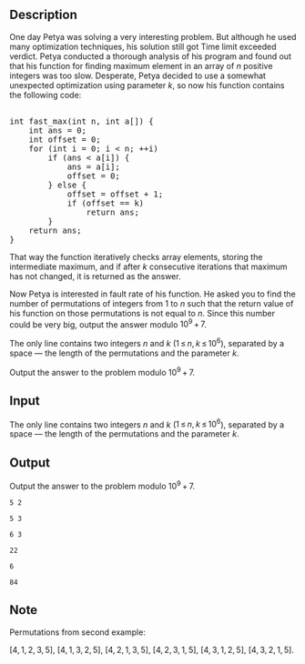 ## Description

<div><p>One day Petya was solving a very interesting problem. But although he used many optimization techniques, his solution still got Time limit exceeded verdict. Petya conducted a thorough analysis of his program and found out that his function for finding maximum element in an array of <span class="tex-span"><i>n</i></span> positive integers was too slow. Desperate, Petya decided to use a somewhat unexpected optimization using parameter <span class="tex-span"><i>k</i></span>, so now his function contains the following code:</p><pre class="verbatim"><br>int fast_max(int n, int a[]) { <br>    int ans = 0;<br>    int offset = 0;<br>    for (int i = 0; i &lt; n; ++i)<br>        if (ans &lt; a[i]) {<br>            ans = a[i];<br>            offset = 0;<br>        } else {<br>            offset = offset + 1;<br>            if (offset == k)<br>                return ans;<br>        }<br>    return ans;<br>}<br></pre><p>That way the function iteratively checks array elements, storing the intermediate maximum, and if after <span class="tex-span"><i>k</i></span> consecutive iterations that maximum has not changed, it is returned as the answer.</p><p>Now Petya is interested in fault rate of his function. He asked you to find the number of permutations of integers from <span class="tex-span">1</span> to <span class="tex-span"><i>n</i></span> such that the return value of his function on those permutations is not equal to <span class="tex-span"><i>n</i></span>. Since this number could be very big, output the answer modulo <span class="tex-span">10<sup class="upper-index">9</sup> + 7</span>.</p></div><div class="input-specification"><p>The only line contains two integers <span class="tex-span"><i>n</i></span> and <span class="tex-span"><i>k</i></span> (<span class="tex-span">1 ≤ <i>n</i>, <i>k</i> ≤ 10<sup class="upper-index">6</sup></span>), separated by a space&nbsp;— the length of the permutations and the parameter <span class="tex-span"><i>k</i></span>.</p></div><div class="output-specification"><p>Output the answer to the problem modulo <span class="tex-span">10<sup class="upper-index">9</sup> + 7</span>.</p></div>

## Input

<p>The only line contains two integers <span class="tex-span"><i>n</i></span> and <span class="tex-span"><i>k</i></span> (<span class="tex-span">1 ≤ <i>n</i>, <i>k</i> ≤ 10<sup class="upper-index">6</sup></span>), separated by a space&nbsp;— the length of the permutations and the parameter <span class="tex-span"><i>k</i></span>.</p>

## Output

<p>Output the answer to the problem modulo <span class="tex-span">10<sup class="upper-index">9</sup> + 7</span>.</p>





```input1
5 2

```




```input2
5 3

```




```input3
6 3

```




```output1
22

```




```output2
6

```




```output3
84

```



## Note

<p>Permutations from second example: </p><p><span class="tex-span">[4, 1, 2, 3, 5]</span>, <span class="tex-span">[4, 1, 3, 2, 5]</span>, <span class="tex-span">[4, 2, 1, 3, 5]</span>, <span class="tex-span">[4, 2, 3, 1, 5]</span>, <span class="tex-span">[4, 3, 1, 2, 5]</span>, <span class="tex-span">[4, 3, 2, 1, 5]</span>.</p>
